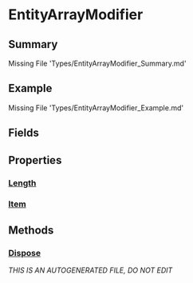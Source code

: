 # EntityArrayModifier
## Summary
Missing File 'Types/EntityArrayModifier_Summary.md'
## Example
Missing File 'Types/EntityArrayModifier_Example.md'
## Fields
## Properties
### [Length](EntityArrayModifier/P/Length.md)
### [Item](EntityArrayModifier/P/Item.md)
## Methods
### [Dispose](EntityArrayModifier/M/Dispose.md)

*THIS IS AN AUTOGENERATED FILE, DO NOT EDIT*
